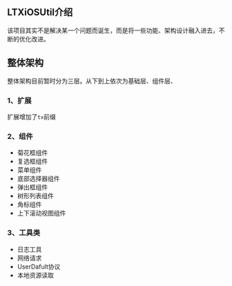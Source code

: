 

## LTXiOSUtil介绍

该项目其实不是解决某一个问题而诞生，而是将一些功能、架构设计融入进去，不断的优化改进。


## 整体架构

整体架构目前暂时分为三层。从下到上依次为基础层、组件层、
### 1、扩展

扩展增加了`tx`前缀

### 2、组件

* 菊花框组件
* 复选框组件
* 菜单组件
* 底部选择器组件
* 弹出框组件
* 树形列表组件
* 角标组件
* 上下滚动视图组件

### 3、工具类

* 日志工具
* 网络请求
* UserDafult协议
* 本地资源读取

